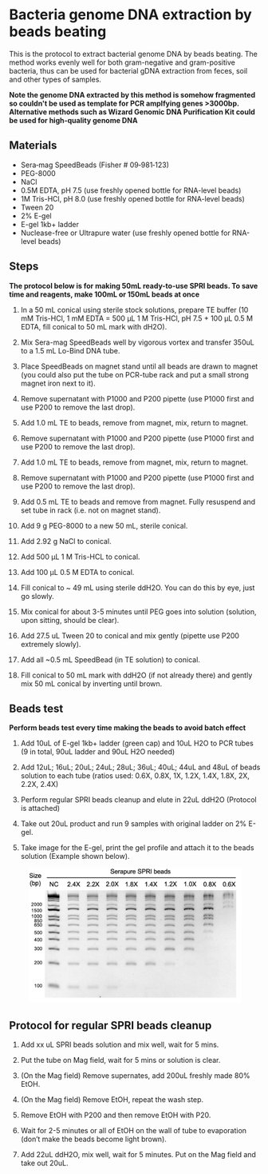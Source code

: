 # Bacteria genome DNA extraction by beads beating

This is the protocol to extract bacterial genome DNA by beads beating. The method works evenly well for both gram-negative and
gram-positive bacteria, thus can be used for bacterial gDNA extraction from feces, soil and other types of samples.

**Note the genome DNA extracted by this method is somehow fragmented so couldn't be used as template for PCR amplfying genes >3000bp.
Alternative methods such as Wizard Genomic DNA Purification Kit could be used for high-quality genome DNA**

## Materials

* Sera‐mag SpeedBeads (Fisher # 09‐981‐123)
* PEG-8000
* NaCl
* 0.5M EDTA, pH 7.5 (use freshly opened bottle for RNA-level beads)
* 1M Tris-HCl, pH 8.0 (use freshly opened bottle for RNA-level beads)
* Tween 20
* 2% E-gel
* E-gel 1kb+ ladder
* Nuclease-free or Ultrapure water (use freshly opened bottle for RNA-level beads)

## Steps

**The protocol below is for making 50mL ready-to-use SPRI beads. To save time and reagents, make 100mL or 150mL beads at once**

1. In a 50 mL conical using sterile stock solutions, prepare TE buffer (10 mM Tris-HCl, 1 mM EDTA = 500 µL 1 M Tris-HCl, pH 7.5 + 100 µL 0.5 M EDTA, fill conical to 50 mL mark with dH2O).

2. Mix Sera-mag SpeedBeads well by vigorous vortex and transfer 350uL to a 1.5 mL Lo-Bind DNA tube.

3. Place SpeedBeads on magnet stand until all beads are drawn to magnet (you could also put the tube on PCR-tube rack and put a small strong magnet iron next to it).

4. Remove supernatant with P1000 and P200 pipette (use P1000 first and use P200 to remove the last drop).

5. Add 1.0 mL TE to beads, remove from magnet, mix, return to magnet.

6. Remove supernatant with P1000 and P200 pipette (use P1000 first and use P200 to remove the last drop).

7. Add 1.0 mL TE to beads, remove from magnet, mix, return to magnet.

8. Remove supernatant with P1000 and P200 pipette (use P1000 first and use P200 to remove the last drop).

9. Add 0.5 mL TE to beads and remove from magnet.  Fully resuspend and set tube in rack (i.e. not on magnet stand).

10. Add 9 g PEG-8000 to a new 50 mL, sterile conical.

11. Add 2.92 g NaCl to conical.

12. Add 500 µL 1 M Tris-HCL to conical.

13. Add 100 µL 0.5 M EDTA to conical.

14. Fill conical to ~ 49 mL using sterile ddH2O.  You can do this by eye, just go slowly.

15. Mix conical for about 3-5 minutes until PEG goes into solution (solution, upon sitting, should be clear).

16. Add 27.5 uL Tween 20 to conical and mix gently (pipette use P200 extremely slowly).

17. Add all ~0.5 mL SpeedBead (in TE solution) to conical.

18. Fill conical to 50 mL mark with ddH2O (if not already there) and gently mix 50 mL conical by inverting until brown.

## Beads test

**Perform beads test every time making the beads to avoid batch effect**

1.	Add 10uL of E-gel 1kb+ ladder (green cap) and 10uL H2O to PCR tubes (9 in total, 90uL ladder and 90uL H2O needed)

2.	Add 12uL; 16uL; 20uL; 24uL; 28uL; 36uL; 40uL; 44uL and 48uL of beads solution to each tube (ratios used: 0.6X, 0.8X, 1X, 1.2X, 1.4X, 1.8X, 2X, 2.2X, 2.4X)

3.	Perform regular SPRI beads cleanup and elute in 22uL ddH2O (Protocol is attached)

4.	Take out 20uL product and run 9 samples with original ladder on 2% E-gel.

5.	Take image for the E-gel, print the gel profile and attach it to the beads solution (Example shown below).

<p align="center">
  <img src="https://github.com/hym0405/cake/blob/main/misc/beads.png" width="427" title="hover text">
</p>

## Protocol for regular SPRI beads cleanup

1.	Add xx uL SPRI beads solution and mix well, wait for 5 mins.

2.	Put the tube on Mag field, wait for 5 mins or solution is clear.

3.	(On the Mag field) Remove supernates, add 200uL freshly made 80% EtOH.

4.	(On the Mag field) Remove EtOH, repeat the wash step.

5.	Remove EtOH with P200 and then remove EtOH with P20.

6.	Wait for 2-5 minutes or all of EtOH on the wall of tube to evaporation (don’t make the beads become light brown).

7.	Add 22uL ddH2O, mix well, wait for 5 minutes. Put on the Mag field and take out 20uL.
